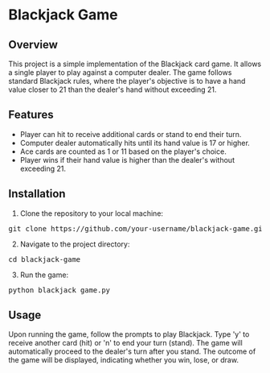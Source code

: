 <!DOCTYPE html>
<html lang="en">
<head>
<meta charset="UTF-8">
<meta name="viewport" content="width=device-width, initial-scale=1.0"><!DOCTYPE html>
<html lang="en">
<head>
<meta charset="UTF-8">
<meta name="viewport" content="width=device-width, initial-scale=1.0">

</head>
<body>

<h1>Blackjack Game</h1>

<h2>Overview</h2>
<p>This project is a simple implementation of the Blackjack card game. It allows a single player to play against a computer dealer. The game follows standard Blackjack rules, where the player's objective is to have a hand value closer to 21 than the dealer's hand without exceeding 21.</p>

<h2>Features</h2>
<ul>
  <li>Player can hit to receive additional cards or stand to end their turn.</li>
  <li>Computer dealer automatically hits until its hand value is 17 or higher.</li>
  <li>Ace cards are counted as 1 or 11 based on the player's choice.</li>
  <li>Player wins if their hand value is higher than the dealer's without exceeding 21.</li>
</ul>

<h2>Installation</h2>
<ol>
  <li>Clone the repository to your local machine:</li>
</ol>
<pre>
git clone https://github.com/your-username/blackjack-game.git
</pre>

<ol start="2">
  <li>Navigate to the project directory:</li>
</ol>
<pre>
cd blackjack-game
</pre>

<ol start="3">
  <li>Run the game:</li>
</ol>
<pre>
python blackjack_game.py
</pre>

<h2>Usage</h2>
<p>Upon running the game, follow the prompts to play Blackjack. Type 'y' to receive another card (hit) or 'n' to end your turn (stand). The game will automatically proceed to the dealer's turn after you stand. The outcome of the game will be displayed, indicating whether you win, lose, or draw.</p>

</body>
</html>



</head>
